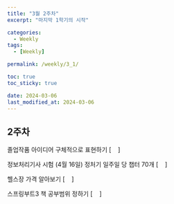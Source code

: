 ```yaml
---
title: "3월 2주차"
excerpt: "마지막 1학기의 시작"

categories:
  - Weekly
tags:
  - [Weekly]

permalink: /weekly/3_1/

toc: true
toc_sticky: true

date: 2024-03-06
last_modified_at: 2024-03-06
---
```


##  2주차

졸업작품 아이디어 구체적으로 표현하기 [&nbsp; &nbsp; ]  

정보처리기사 시험 (4월 16일) 정처기 일주일 당 챕터 70개 [&nbsp; &nbsp;  ] 

헬스장 가격 알아보기 [&nbsp; &nbsp;  ]   

스프링부트3 책 공부범위 정하기 [&nbsp; &nbsp;  ]
